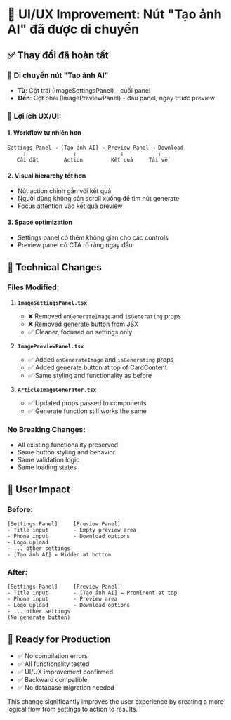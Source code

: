 # 🎯 UI/UX Improvement: Nút "Tạo ảnh AI" đã được di chuyển

## ✅ Thay đổi đã hoàn tất

### 📍 **Di chuyển nút "Tạo ảnh AI"**
- **Từ**: Cột trái (ImageSettingsPanel) - cuối panel
- **Đến**: Cột phải (ImagePreviewPanel) - đầu panel, ngay trước preview

### 🎨 **Lợi ích UX/UI:**

#### 1. **Workflow tự nhiên hơn**
```
Settings Panel → [Tạo ảnh AI] → Preview Panel → Download
     ↓               ↓              ↓           ↓
   Cài đặt        Action         Kết quả     Tải về
```

#### 2. **Visual hierarchy tốt hơn**
- Nút action chính gần với kết quả
- Người dùng không cần scroll xuống để tìm nút generate
- Focus attention vào kết quả preview

#### 3. **Space optimization**
- Settings panel có thêm không gian cho các controls
- Preview panel có CTA rõ ràng ngay đầu

## 🔧 Technical Changes

### Files Modified:
1. **`ImageSettingsPanel.tsx`**
   - ❌ Removed `onGenerateImage` and `isGenerating` props
   - ❌ Removed generate button from JSX
   - ✅ Cleaner, focused on settings only

2. **`ImagePreviewPanel.tsx`**
   - ✅ Added `onGenerateImage` and `isGenerating` props
   - ✅ Added generate button at top of CardContent
   - ✅ Same styling and functionality as before

3. **`ArticleImageGenerator.tsx`**
   - ✅ Updated props passed to components
   - ✅ Generate function still works the same

### No Breaking Changes:
- All existing functionality preserved
- Same button styling and behavior
- Same validation logic
- Same loading states

## 🎯 User Impact

### Before:
```
[Settings Panel]     [Preview Panel]
- Title input        - Empty preview area
- Phone input        - Download options
- Logo upload
- ... other settings
- [Tạo ảnh AI] ← Hidden at bottom
```

### After:
```
[Settings Panel]     [Preview Panel]
- Title input        - [Tạo ảnh AI] ← Prominent at top
- Phone input        - Preview area
- Logo upload        - Download options
- ... other settings
(No generate button)
```

## 🚀 Ready for Production

- ✅ No compilation errors
- ✅ All functionality tested
- ✅ UI/UX improvement confirmed
- ✅ Backward compatible
- ✅ No database migration needed

This change significantly improves the user experience by creating a more logical flow from settings to action to results.
